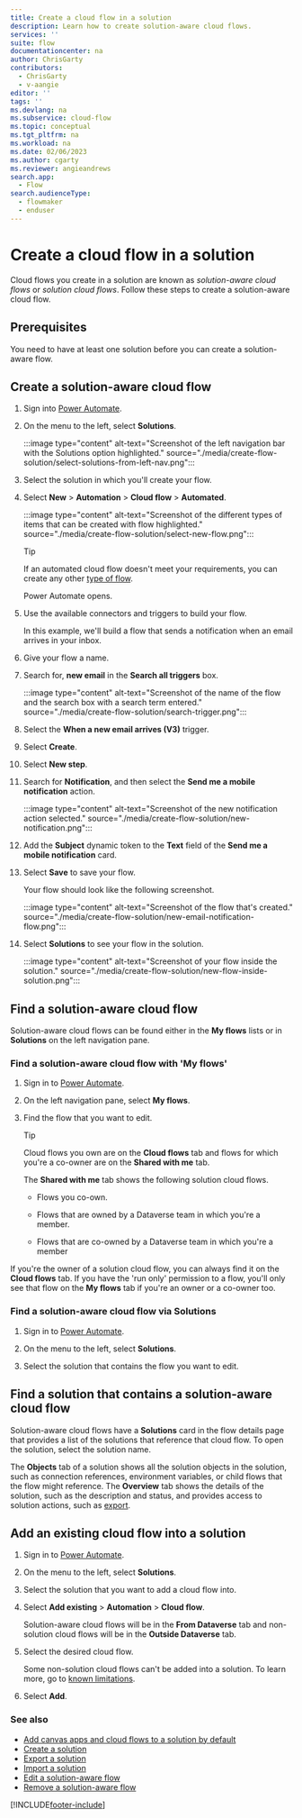 ```yaml
---
title: Create a cloud flow in a solution
description: Learn how to create solution-aware cloud flows.
services: ''
suite: flow
documentationcenter: na
author: ChrisGarty
contributors:
  - ChrisGarty
  - v-aangie
editor: ''
tags: ''
ms.devlang: na
ms.subservice: cloud-flow
ms.topic: conceptual
ms.tgt_pltfrm: na
ms.workload: na
ms.date: 02/06/2023
ms.author: cgarty
ms.reviewer: angieandrews
search.app: 
  - Flow
search.audienceType: 
  - flowmaker
  - enduser
---
```


# Create a cloud flow in a solution

Cloud flows you create in a solution are known as *solution-aware cloud flows* or *solution cloud flows*. Follow these steps to create a solution-aware cloud flow.

## Prerequisites

You need to have at least one solution before you can create a solution-aware flow.

## Create a solution-aware cloud flow

1. Sign into [Power Automate](https://make.powerautomate.com).

1. On the menu to the left, select **Solutions**.

   :::image type="content" alt-text="Screenshot of the left navigation bar with the Solutions option highlighted." source="./media/create-flow-solution/select-solutions-from-left-nav.png":::

1. Select the solution in which you'll create your flow.

1. Select **New** > **Automation** > **Cloud flow** > **Automated**.

   :::image type="content" alt-text="Screenshot of the different types of items that can be created with flow highlighted." source="./media/create-flow-solution/select-new-flow.png":::

   >[!TIP]
   >If an automated cloud flow doesn't meet your requirements, you can create any other [type of flow](./flow-types.md).

   Power Automate opens.

1. Use the available connectors and triggers to build your flow.

   In this example, we'll build a flow that sends a notification when an email arrives in your inbox.

1. Give your flow a name.

1. Search for, **new email** in the **Search all triggers** box.

   :::image type="content" alt-text="Screenshot of the name of the flow and the search box with a search term entered." source="./media/create-flow-solution/search-trigger.png":::

1. Select the **When a new email arrives (V3)** trigger.

1. Select **Create**.

1. Select **New step**.

1. Search for **Notification**, and then select the **Send me a mobile notification** action.

   :::image type="content" alt-text="Screenshot of the new notification action selected." source="./media/create-flow-solution/new-notification.png":::

1. Add the **Subject** dynamic token to the **Text** field of the **Send me a mobile notification** card.

1. Select **Save** to save your flow.

   Your flow should look like the following screenshot.

   :::image type="content" alt-text="Screenshot of the flow that's created." source="./media/create-flow-solution/new-email-notification-flow.png":::

1. Select **Solutions** to see your flow in the solution.

   :::image type="content" alt-text="Screenshot of your flow inside the solution." source="./media/create-flow-solution/new-flow-inside-solution.png":::

## Find a solution-aware cloud flow

Solution-aware cloud flows can be found either in the **My flows** lists or in **Solutions** on the left navigation pane.

### Find a solution-aware cloud flow with 'My flows'

1. Sign in to [Power Automate](https://make.powerautomate.com).

1. On the left navigation pane, select **My flows**.

1. Find the flow that you want to edit.

   >[!TIP]
   >Cloud flows you own are on the **Cloud flows** tab and flows for which you're a co-owner are on the **Shared with me** tab.

    The **Shared with me** tab shows the following solution cloud flows.

    - Flows you co-own.

    - Flows that are owned by a Dataverse team in which you're a member.

    - Flows that are co-owned by a Dataverse team in which you're a member

If you're the owner of a solution cloud flow, you can always find it on the **Cloud flows** tab. If you have the 'run only' permission to a flow, you'll only see that flow on the **My flows** tab if you're an owner or a co-owner too.

### Find a solution-aware cloud flow via Solutions

1. Sign in to [Power Automate](https://make.powerautomate.com).

1. On the menu to the left, select **Solutions**.

1. Select the solution that contains the flow you want to edit.

## Find a solution that contains a solution-aware cloud flow

Solution-aware cloud flows have a **Solutions** card in the flow details page that provides a list of the solutions that reference that cloud flow. To open the solution, select the solution name.

The **Objects** tab of a solution shows all the solution objects in the solution, such as connection references, environment variables, or child flows that the flow might reference. The **Overview** tab shows the details of the solution, such as the description and status, and provides access to solution actions, such as [export](./export-flow-solution.md).

## Add an existing cloud flow into a solution

1. Sign in to [Power Automate](https://make.powerautomate.com).

1. On the menu to the left, select **Solutions**.

1. Select the solution that you want to add a cloud flow into.

1. Select **Add existing** > **Automation** > **Cloud flow**.

    Solution-aware cloud flows will be in the **From Dataverse** tab and non-solution cloud flows will be in the **Outside Dataverse** tab.

1. Select the desired cloud flow. 

    Some non-solution cloud flows can't be added into a solution. To learn more, go to [known limitations](/power-apps/maker/data-platform/solutions-overview#known-limitations).

1. Select **Add**.

### See also

- [Add canvas apps and cloud flows to a solution by default](/power-apps/maker/canvas-apps/add-app-solution-default)
- [Create a solution](./overview-solution-flows.md)
- [Export a solution](./export-flow-solution.md)
- [Import a solution](./import-flow-solution.md)
- [Edit a solution-aware flow](./edit-solution-aware-flow.md)
- [Remove a solution-aware flow](./remove-solution-aware-flow.md)

[!INCLUDE[footer-include](includes/footer-banner.md)]
